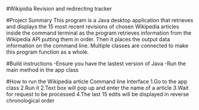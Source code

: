 #Wikipidia Revision and redirecting tracker

#Project Summary
This program is a Java desktop application that retrieves and displays the 15 most recent revisions of chosen Wikipedia articles inside the command terminal as the program retrieves information from the Wikipedia API putting them in order. Then it places the output data information on the command line. Multiple classes are connected to make this program function as a whole.

#Build instructions
-Ensure you have the lastest version of Java 
-Run the main method in the app class


#How to run the Wikipedia article Command line Interface
1.Go to the app class
2.Run it 
2.Text box will pop up and enter the name of a article 
3.Wait for request to be processed 
4.The last 15 edits will be displayed in reverse chronological order





